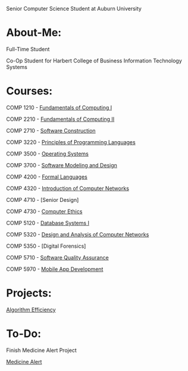 Senior Computer Science Student at Auburn University

# About-Me:
Full-Time Student

Co-Op Student for Harbert College of Business Information Technology Systems

# Courses:
COMP 1210 - [Fundamentals of Computing I](https://github.com/kmoreland126/COMP-1210)

COMP 2210 - [Fundamentals of Computing II](https://github.com/kmoreland126/COMP-2210)

COMP 2710 - [Software Construction](https://github.com/kmoreland126/COMP-2710)

COMP 3220 - [Principles of Programming Languages](https://github.com/kmoreland126/COMP-3220)

COMP 3500 - [Operating Systems](https://github.com/kmoreland126/COMP-3500)

COMP 3700 - [Software Modeling and Design](https://github.com/kmoreland126/COMP-3700)

COMP 4200 - [Formal Languages](https://github.com/kmoreland126/COMP-4200)

COMP 4320 - [Introduction of Computer Networks](https://github.com/kmoreland126/COMP-4320)

COMP 4710 - [Senior Design]

COMP 4730 - [Computer Ethics](https://github.com/kmoreland126/COMP-4730)

COMP 5120 - [Database Systems I](https://github.com/kmoreland126/COMP-5120)

COMP 5320 - [Design and Analysis of Computer Networks](https://github.com/kmoreland126/COMP-5320)

COMP 5350 - [Digital Forensics]

COMP 5710 - [Software Quality Assurance](https://github.com/kmoreland126/COMP-5710)

COMP 5970 - [Mobile App Development](https://github.com/kmoreland126/COMP-5970)

# Projects:
[Algorithm Efficiency](https://github.com/kmoreland126/Algorithm-Efficency)

# To-Do:
Finish Medicine Alert Project

[Medicine Alert](https://github.com/kmoreland126/Medicine-Alert)
